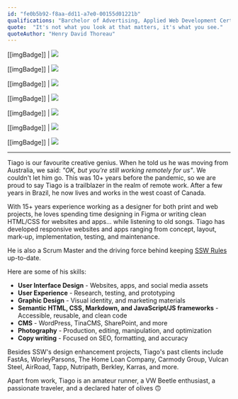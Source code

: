 ```yaml
---
id: "fe0b5b92-f8aa-dd11-a7e0-00155d01221b"
qualifications: "Barchelor of Advertising, Applied Web Development Certificate, Certified Scrum Master"
quote:  "It's not what you look at that matters, it's what you see."
quoteAuthor: "Henry David Thoreau"
---  
```


[[imgBadge]]
| ![](../badges/Certification-scrumalliance-master.png)

[[imgBadge]]
| ![](../badges/Designer-web-ux.png)

[[imgBadge]]
| ![](../badges/Designer-web-html5.png)

[[imgBadge]]
| ![](../badges/Designer-web-css3.png)

[[imgBadge]]
| ![](../badges/Designer-sketch.png)

[[imgBadge]]
| ![](../badges/Designer-adobe-photoshop.png)

[[imgBadge]]
| ![](../badges/Designer-adobe-illustrator.png)

---

Tiago is our favourite creative genius. When he told us he was moving from Australia, we said: _"OK, but you're still working remotely for us"_. We couldn't let him go. This was 10+ years before the pandemic, so we are proud to say Tiago is a trailblazer in the realm of remote work. After a few years in Brazil, he now lives and works in the west coast of Canada.  

With 15+ years experience working as a designer for both print and web projects, he loves spending time designing in Figma or writing clean HTML/CSS for websites and apps... while listening to old songs. Tiago has developed responsive websites and apps ranging from concept, layout, mark-up, implementation, testing, and maintenance.

He is also a Scrum Master and the driving force behind keeping [SSW Rules](https://ssw.com.au/rules) up-to-date. 

Here are some of his skills:

* **User Interface Design** - Websites, apps, and social media assets
* **User Experience** - Research, testing, and prototyping
* **Graphic Design** - Visual identity, and marketing materials
* **Semantic HTML, CSS, Markdown, and JavaScript/JS frameworks** - Accessible, reusable, and clean code
* **CMS** - WordPress, TinaCMS, SharePoint, and more
* **Photography** - Production, editing, manipulation, and optimization
* **Copy writing** - Focused on SEO, formatting, and accuracy

Besides SSW's design enhancement projects, Tiago's past clients include FastAs, WorleyParsons, The Home Loan Company, Carmody Group, Vulcan Steel, AirRoad, Tapp, Nutripath, Berkley, Karras, and more.

Apart from work, Tiago is an amateur runner, a VW Beetle enthusiast, a passionate traveler, and a declared hater of olives 🙃
